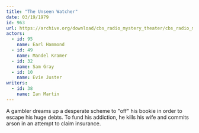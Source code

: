 ```yaml
---
title: "The Unseen Watcher"
date: 03/19/1979
id: 963
url: https://archive.org/download/cbs_radio_mystery_theater/cbs_radio_mystery_theater-0951-1000.zip/cbs_radio_mystery_theater-0951-1000%2Fcbsrmt_0963_the_unseen_watcher.mp3
actors:  
  - id: 95
    name: Earl Hammond  
  - id: 49
    name: Mandel Kramer  
  - id: 32
    name: Sam Gray  
  - id: 10
    name: Evie Juster
writers:  
  - id: 38
    name: Ian Martin
---
```

A gambler dreams up a desperate scheme to "off" his bookie in order to escape his huge debts. To fund his addiction, he kills his wife and commits arson in an attempt to claim insurance.